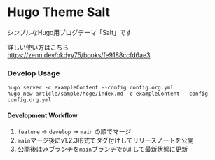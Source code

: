 # Hugo Theme Salt
シンプルなHugo用ブログテーマ「Salt」です

詳しい使い方はこちら  
https://zenn.dev/okdyy75/books/fe9188ccfd6ae3


### Develop Usage

```
hugo server -c exampleContent --config config.org.yml
hugo new article/sample/hoge/index.md -c exampleContent --config config.org.yml
```

#### Development Workflow

1. `feature` → `develop` → `main` の順でマージ
2. `main`マージ後にv1.2.3形式でタグ付けしてリリースノートを公開
3. 公開後は`vX`ブランチを`main`ブランチでpullして最新状態に更新
